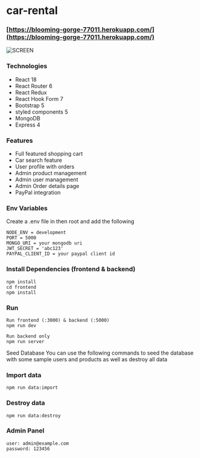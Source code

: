 # car-rental  

### [https://blooming-gorge-77011.herokuapp.com/](https://blooming-gorge-77011.herokuapp.com/)

![SCREEN](https://user-images.githubusercontent.com/40764780/117391950-56b53680-aef1-11eb-9b0e-92affe5f7938.png)

### Technologies
- React 18
- React Router 6
- React Redux
- React Hook Form 7
- Bootstrap 5
- styled components 5
- MongoDB
- Express 4



### Features

- Full featured shopping cart
- Car search feature
- User profile with orders
- Admin product management
- Admin user management
- Admin Order details page
- PayPal integration

### Env Variables
Create a .env file in then root and add the following

```
NODE_ENV = development
PORT = 5000
MONGO_URI = your mongodb uri
JWT_SECRET = 'abc123'
PAYPAL_CLIENT_ID = your paypal client id
```

### Install Dependencies (frontend & backend)
```
npm install
cd frontend
npm install
```
### Run
```
Run frontend (:3000) & backend (:5000)
npm run dev

Run backend only
npm run server
```

Seed Database
You can use the following commands to seed the database with some sample users and products as well as destroy all data

### Import data
```
npm run data:import
```

### Destroy data
```
npm run data:destroy
```
### Admin Panel
```
user: admin@example.com
password: 123456
```
